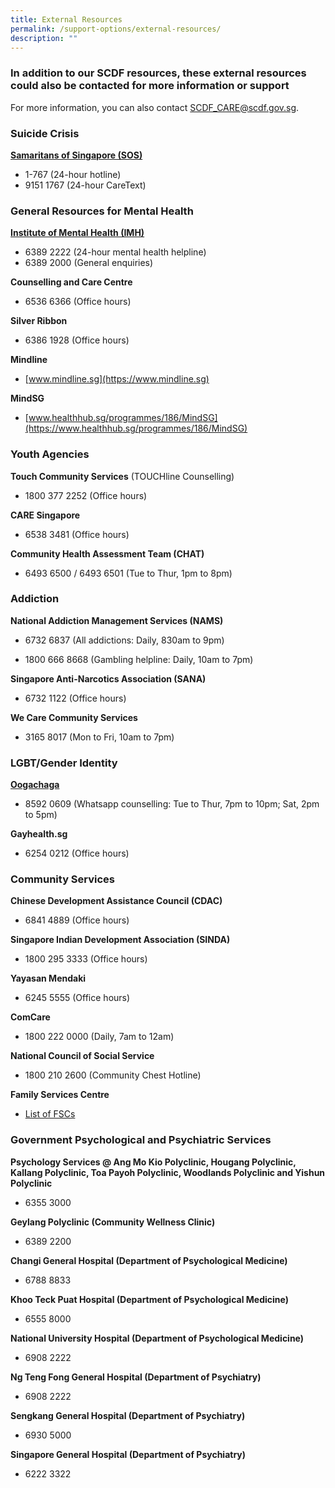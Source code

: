 ```yaml
---
title: External Resources
permalink: /support-options/external-resources/
description: ""
---
```

### In addition to our SCDF resources, these external resources could also be contacted for more information or support
For more information, you can also contact SCDF_CARE@scdf.gov.sg.

### Suicide Crisis 
**[Samaritans of Singapore (SOS)](https://www.sos.org.sg/)**
* 1-767 (24-hour hotline)
* 9151 1767 (24-hour CareText)

### General Resources for Mental Health
**[Institute of Mental Health (IMH)](https://www.imh.com.sg/Pages/default.aspx)**
* 6389 2222 (24-hour mental health helpline)
* 6389 2000 (General enquiries)

**Counselling and Care Centre**
* 6536 6366 (Office hours)

**Silver Ribbon**
* 6386 1928 (Office hours)

**Mindline**
* [www.mindline.sg](https://www.mindline.sg)

**MindSG**
* [www.healthhub.sg/programmes/186/MindSG](https://www.healthhub.sg/programmes/186/MindSG)

### Youth Agencies
**Touch Community Services** (TOUCHline Counselling)
* 1800 377 2252 (Office hours)

**CARE Singapore**
* 6538 3481 (Office hours)

**Community Health Assessment Team (CHAT)**
* 6493 6500 / 6493 6501 (Tue to Thur, 1pm to 8pm)

### Addiction
**National Addiction Management Services (NAMS)**
* 6732 6837 (All addictions: Daily, 830am to 9pm)

* 1800 666 8668 (Gambling helpline: Daily, 10am to 7pm)

**Singapore Anti-Narcotics Association (SANA)**
* 6732 1122 (Office hours)

**We Care Community Services**
* 3165 8017 (Mon to Fri, 10am to 7pm)

### LGBT/Gender Identity
**[Oogachaga](https://oogachaga.com/)**
* 8592 0609 (Whatsapp counselling: Tue to Thur, 7pm to 10pm; Sat, 2pm to 5pm)

**Gayhealth.sg**
* 6254 0212 (Office hours)

### Community Services 
**Chinese Development Assistance Council (CDAC)**
* 6841 4889 (Office hours)

**Singapore Indian Development Association (SINDA)**
* 1800 295 3333 (Office hours)

**Yayasan Mendaki**
* 6245 5555 (Office hours)

**ComCare**
* 1800 222 0000 (Daily, 7am to 12am)

**National Council of Social Service**
* 1800 210 2600 (Community Chest Hotline)

**Family Services Centre**
* [List of FSCs](https://www.msf.gov.sg/docs/default-source/default-document-library/list-of-fscs-in-operation.pdf?sfvrsn=a5c56cc_3) 


### Government Psychological and Psychiatric Services
**Psychology Services @ Ang Mo Kio Polyclinic, Hougang Polyclinic, Kallang Polyclinic, Toa Payoh Polyclinic, Woodlands Polyclinic and Yishun Polyclinic**
* 6355 3000

**Geylang Polyclinic (Community Wellness Clinic)**
* 6389 2200

**Changi General Hospital (Department of Psychological Medicine)**
* 6788 8833

**Khoo Teck Puat Hospital (Department of Psychological Medicine)**
* 6555 8000

**National University Hospital (Department of Psychological Medicine)**
* 6908 2222

**Ng Teng Fong General Hospital (Department of Psychiatry)**
* 6908 2222

**Sengkang General Hospital (Department of Psychiatry)**
* 6930 5000

**Singapore General Hospital (Department of Psychiatry)**
* 6222 3322